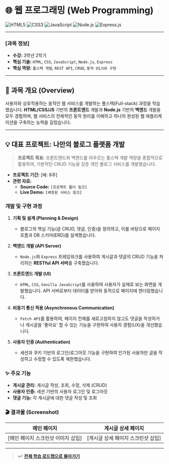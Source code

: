 # 🌐 웹 프로그래밍 (Web Programming)

![HTML5](https://img.shields.io/badge/html5-%23E34F26.svg?style=for-the-badge&logo=html5&logoColor=white) ![CSS3](https://img.shields.io/badge/css3-%231572B6.svg?style=for-the-badge&logo=css3&logoColor=white) ![JavaScript](https://img.shields.io/badge/javascript-%23323330.svg?style=for-the-badge&logo=javascript&logoColor=%23F7DF1E) ![Node.js](https://img.shields.io/badge/node.js-6DA55F?style=for-the-badge&logo=node.js&logoColor=white) ![Express.js](https://img.shields.io/badge/express.js-%23404d59.svg?style=for-the-badge&logo=express&logoColor=%2361DAFB)

---

### **[과목 정보]**
- **수강:** 3학년 2학기
- **핵심 기술:** `HTML`, `CSS`, `JavaScript`, `Node.js`, `Express`
- **핵심 역량:** `풀스택 개발`, `REST API`, `CRUD`, `동적 UI/UX 구현`

---

## 📖 과목 개요 (Overview)

사용자와 상호작용하는 동적인 웹 서비스를 개발하는 풀스택(Full-stack) 과정을 학습했습니다. **HTML/CSS/JS** 기반의 **프론트엔드** 개발과 **Node.js** 기반의 **백엔드** 개발을 모두 경험하며, 웹 서비스의 전체적인 동작 원리를 이해하고 하나의 완성된 웹 애플리케이션을 구축하는 능력을 길렀습니다.

---

## 💡 대표 프로젝트: 나만의 블로그 플랫폼 개발

> **프로젝트 목표:** 프론트엔드와 백엔드를 아우르는 풀스택 개발 역량을 종합적으로 활용하여, 기본적인 CRUD 기능을 갖춘 개인 블로그 서비스를 개발했습니다.

- **프로젝트 기간:** [예: 8주]
- **관련 자료:**
    - **Source Code:** `[프로젝트 폴더 링크]`
    - **Live Demo:** `[배포된 서비스 링크]`

### 개발 및 구현 과정

1.  **기획 및 설계 (Planning & Design)**
    -   블로그의 핵심 기능(글 CRUD, 댓글, 인증)을 정의하고, 이를 바탕으로 페이지 흐름과 DB 스키마(ERD)를 설계했습니다.

2.  **백엔드 개발 (API Server)**
    -   `Node.js`와 `Express` 프레임워크를 사용하여 게시글과 댓글의 CRUD 기능을 처리하는 **RESTful API 서버**를 구축했습니다.

3.  **프론트엔드 개발 (UI)**
    -   `HTML`, `CSS`, `Vanilla JavaScript`를 사용하여 사용자가 실제로 보는 화면을 개발했습니다. API 서버로부터 데이터를 받아와 동적으로 페이지에 렌더링했습니다.

4.  **비동기 통신 적용 (Asynchronous Communication)**
    -   `Fetch API`를 활용하여, 페이지 전체를 새로고침하지 않고도 댓글을 작성하거나 게시글을 '좋아요' 할 수 있는 기능을 구현하여 사용자 경험(UX)을 개선했습니다.

5.  **사용자 인증 (Authentication)**
    -   세션과 쿠키 기반의 로그인/로그아웃 기능을 구현하여 인가된 사용자만 글을 작성하고 수정할 수 있도록 제한했습니다.

### ✨ 주요 기능
-   **게시글 관리:** 게시글 작성, 조회, 수정, 삭제 (CRUD)
-   **사용자 인증:** 세션 기반의 사용자 로그인 및 로그아웃
-   **댓글 기능:** 각 게시글에 대한 댓글 작성 및 조회

### 🎬 결과물 (Screenshot)

| 메인 페이지 | 게시글 상세 페이지 |
| :---: | :---: |
| [메인 페이지 스크린샷 이미지 삽입] | [게시글 상세 페이지 스크린샷 삽입] |

---
> ↩️ **[전체 학습 로드맵으로 돌아가기](../../README.md)**
